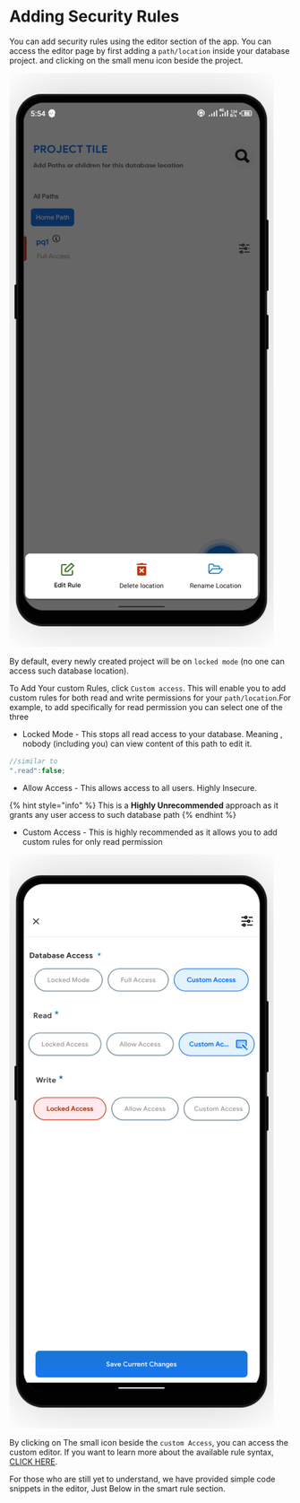 # Adding Security Rules

You can add security rules using the editor section of the app. You can access the editor page  by first adding a `path/location`  inside your database project. and clicking on the small menu icon beside the project.

![](../.gitbook/assets/tia5046023913993424517.png)



By default, every newly created project will be on `locked mode` \(no one can access such database location\).

To Add Your custom Rules, click `Custom access`. This will enable you to add custom rules for both read and write permissions for your `path/location`.For example, to add specifically for read permission you can select one of the three

* Locked Mode - This stops all read access to your database. Meaning , nobody \(including  you\) can view content of this path to edit it.

```javascript
//similar to
".read":false;
```

* Allow Access - This allows access to all users. Highly Insecure.

{% hint style="info" %}
This is a **Highly Unrecommended** approach as it grants any user access to such database path
{% endhint %}

* Custom Access - This is highly recommended as it allows you to add custom rules for only read permission

![](../.gitbook/assets/tia1286575411459352856.png)

By clicking on The small icon beside the `custom Access`, you can access the custom editor. If you want to learn more about the available rule syntax, [CLICK HERE](../editor-syntax/intro.md).

For those who are still yet to understand, we have provided simple code snippets in the editor, Just Below in the smart rule section.

